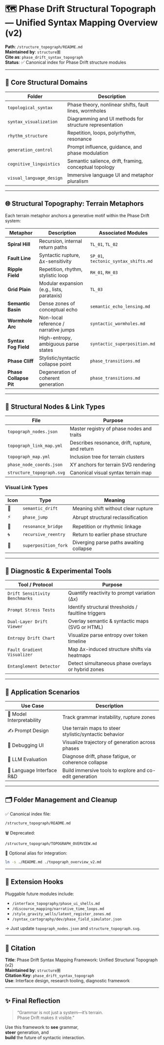# 🗺️ Phase Drift Structural Topograph — Unified Syntax Mapping Overview (v2)

**Path**: `/structure_topograph/README.md`  
**Maintained by**: `structure圏`  
**Cite as**: `phase_drift_syntax_topograph`  
**Status**: ✅ Canonical index for Phase Drift structure modules  

---

## 🧱 Core Structural Domains

| Folder                  | Description                                             |
|-------------------------|---------------------------------------------------------|
| `topological_syntax`    | Phase theory, nonlinear shifts, fault lines, wormholes |
| `syntax_visualization`  | Diagramming and UI methods for structure representation|
| `rhythm_structure`      | Repetition, loops, polyrhythm, resonance               |
| `generation_control`    | Prompt influence, guidance, and phase modulation       |
| `cognitive_linguistics` | Semantic salience, drift, framing, conceptual topology |
| `visual_language_design`| Immersive language UI and metaphor pluralism           |

---

## 🌐 Structural Topography: Terrain Metaphors

Each terrain metaphor anchors a generative motif within the Phase Drift system:

| Metaphor               | Description                                  | Associated Modules                          |
|------------------------|----------------------------------------------|---------------------------------------------|
| **Spiral Hill**        | Recursion, internal return paths             | `TL_01`, `TL_02`                             |
| **Fault Line**         | Syntactic rupture, Δx-sensitivity            | `SP_01`, `tectonic_syntax_shifts.md`        |
| **Ripple Field**       | Repetition, rhythm, stylistic loop           | `RH_01`, `RH_03`                             |
| **Grid Plain**         | Modular expansion (e.g., lists, parataxis)   | `TL_03`                                      |
| **Semantic Basin**     | Dense zones of conceptual echo               | `semantic_echo_lensing.md`                  |
| **Wormhole Arc**       | Non-local reference / narrative jumps        | `syntactic_wormholes.md`                    |
| **Syntax Fog Field**   | High-entropy, ambiguous parse states         | `syntactic_superposition.md`                |
| **Phase Cliff**        | Stylistic/syntactic collapse point           | `phase_transitions.md`                      |
| **Phase Collapse Pit** | Degeneration of coherent generation          | `phase_transitions.md`                      |

---

## 🔗 Structural Nodes & Link Types

| File                         | Purpose                                             |
|------------------------------|-----------------------------------------------------|
| `topograph_nodes.json`       | Master registry of phase nodes and traits          |
| `topograph_link_map.yml`     | Describes resonance, drift, rupture, and return    |
| `topograph_map.yml`          | Inclusion tree for terrain clusters                |
| `phase_node_coords.json`     | XY anchors for terrain SVG rendering               |
| `structure_topograph.svg`    | Canonical visual syntax terrain map                |

### Visual Link Types

| Icon | Type                   | Meaning                                           |
|------|------------------------|---------------------------------------------------|
| 🔄   | `semantic_drift`       | Meaning shift without clear rupture               |
| ⚡   | `phase_jump`           | Abrupt structural reclassification                |
| 🎵   | `resonance_bridge`     | Repetition or rhythmic linkage                    |
| 🌀   | `recursive_reentry`    | Return to earlier phase structure                 |
| 🫧   | `superposition_fork`   | Diverging parse paths awaiting collapse           |

---

## 🧪 Diagnostic & Experimental Tools

| Tool / Protocol             | Purpose                                                  |
|-----------------------------|----------------------------------------------------------|
| `Drift Sensitivity Benchmarks` | Quantify reactivity to prompt variation (Δx)              |
| `Prompt Stress Tests`          | Identify structural thresholds / faultline triggers       |
| `Dual-Layer Drift Viewer`      | Overlay semantic & syntactic maps (SVG or HTML)          |
| `Entropy Drift Chart`          | Visualize parse entropy over token timeline              |
| `Fault Gradient Visualizer`    | Map Δx-induced structure shifts via heatmaps             |
| `Entanglement Detector`        | Detect simultaneous phase overlays or hybrid zones       |

---

## 🎯 Application Scenarios

| Use Case                 | Description                                               |
|--------------------------|-----------------------------------------------------------|
| 🧠 Model Interpretability | Track grammar instability, rupture zones                 |
| ✍️ Prompt Design          | Use terrain maps to steer stylistic/syntactic behavior   |
| 🧭 Debugging UI           | Visualize trajectory of generation across phases         |
| 🧬 LLM Evaluation         | Diagnose drift, phase fatigue, or coherence collapse     |
| 🎨 Language Interface R&D | Build immersive tools to explore and co-edit generation  |

---

## 🗂 Folder Management and Cleanup

✅ Canonical index file:

```bash
/structure_topograph/README.md
```

🗑️ Deprecated:

```bash
/structure_topograph/TOPOGRAPH_OVERVIEW.md
```

📌 Optional alias for integration:

```bash
ln -s ./README.md ./topograph_overview_v2.md
```

---

## 🔭 Extension Hooks

Pluggable future modules include:

- `/interface_topography/phase_ui_shells.md`  
- `/discourse_mapping/narrative_time_loops.md`  
- `/style_gravity_wells/latent_register_zones.md`  
- `/syntax_cartography/dev/phase_field_simulator.json`  

→ Just update `topograph_nodes.json` and `structure_topograph.svg`.

---

## 📘 Citation

**Title**: Phase Drift Syntax Mapping Framework: Unified Structural Topograph (v2)  
**Maintained by**: `structure圏`  
**Citation Key**: `phase_drift_syntax_topograph`  
**Use**: Interface design, research tooling, diagnostic framework

---

## ✨ Final Reflection

> “Grammar is not just a system—it’s terrain.  
> Phase Drift makes it visible.”

Use this framework to **see** grammar,  
**steer** generation, and  
**build** the future of syntactic interaction.
